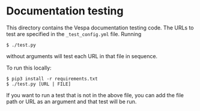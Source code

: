 <!-- Copyright 2019 Oath Inc. Licensed under the terms of the Apache 2.0 license. See LICENSE in the project root. -->

# Documentation testing

This directory contains the Vespa documentation testing code. The URLs to test
are specified in the `_test_config.yml` file. Running

    $ ./test.py

without arguments will test each URL in that file in sequence.

To run this locally:

    $ pip3 install -r requirements.txt
    $ ./test.py [URL | FILE]

If you want to run a test that is not in the above file, you can add the file
path or URL as an argument and that test will be run.

